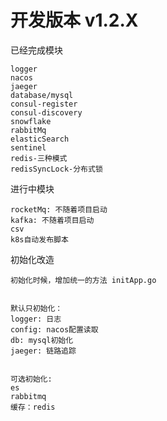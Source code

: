 # 开发版本 v1.2.X

已经完成模块
```
logger
nacos
jaeger
database/mysql
consul-register
consul-discovery
snowflake
rabbitMq
elasticSearch
sentinel
redis-三种模式
redisSyncLock-分布式锁
```

进行中模块
```
rocketMq: 不随着项目启动
kafka: 不随着项目启动
csv
k8s自动发布脚本
```

初始化改造
```
初始化时候，增加统一的方法 initApp.go


默认只初始化：
logger: 日志
config: nacos配置读取
db: mysql初始化
jaeger: 链路追踪


可选初始化:
es
rabbitmq
缓存：redis

```




